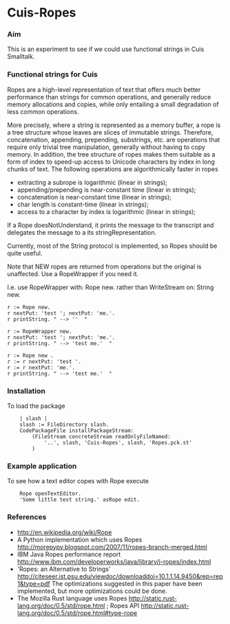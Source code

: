 Cuis-Ropes
==========

### Aim 

This is an experiment to see if we could use functional strings in Cuis Smalltalk.


### Functional strings for Cuis

Ropes are a high-level representation of text that offers much better performance than strings for common operations, and generally reduce memory allocations and copies, while only entailing a small degradation of less common operations.

More precisely, where a string is represented as a memory buffer, a rope is a tree structure whose leaves are slices of immutable strings.  Therefore, concatenation, appending, prepending, substrings, etc. are operations that require only trivial tree manipulation, generally without having to copy memory.  In addition, the tree structure of ropes makes them suitable as a form of index to speed-up access to Unicode characters by index in long chunks of text.
The following operations are algorithmically faster in ropes

- extracting a subrope is logarithmic (linear in strings);
- appending/prepending is near-constant time (linear in strings);
- concatenation is near-constant time (linear in strings);
- char length is constant-time (linear in strings);
- access to a character by index is logarithmic (linear in strings);

If a Rope doesNotUnderstand, it prints the message to the transcript and
delegates the message to a its stringRepresentation.

Currently, most of the String protocol is implemented, so Ropes should be quite useful.

Note that NEW ropes are returned from operations but the original is unaffected.
Use a RopeWrapper if you need it.

I.e. use
	RopeWrapper with: Rope new.
rather than
	WriteStream on: String new.

````Smalltalk
r := Rope new.
r nextPut: 'test '; nextPut: 'me.'.
r printString. " --> ''  "

r := RopeWrapper new.
r nextPut: 'test '; nextPut: 'me.'.
r printString. " --> 'test me.'  "

r := Rope new .
r := r nextPut: 'test '.
r := r nextPut: 'me.'.
r printString. " --> 'test me.'  "
````


### Installation

To load the package

````Smalltalk
    | slash |
    slash := FileDirectory slash.
    CodePackageFile installPackageStream:
        (FileStream concreteStream readOnlyFileNamed: 
            '..', slash, 'Cuis-Ropes', slash, 'Ropes.pck.st'
        )
````

### Example application		

To see how a text editor copes with Rope execute

````Smalltalk
    Rope openTextEditor.
    'Some little test string.' asRope edit.
````    
	
### References

- http://en.wikipedia.org/wiki/Rope
- A Python implementation which uses Ropes http://morepypy.blogspot.com/2007/11/ropes-branch-merged.html
- IBM Java Ropes performance report http://www.ibm.com/developerworks/java/library/j-ropes/index.html	
- 'Ropes: an Alternative to Strings' http://citeseer.ist.psu.edu/viewdoc/downloaddoi=10.1.1.14.9450&rep=rep1&type=pdf
  The optimizations suggested in this paper have been implemented, but more optimizations could be done.
- The Mozilla Rust language uses Ropes http://static.rust-lang.org/doc/0.5/std/rope.html ; 
  Ropes API http://static.rust-lang.org/doc/0.5/std/rope.html#type-rope
